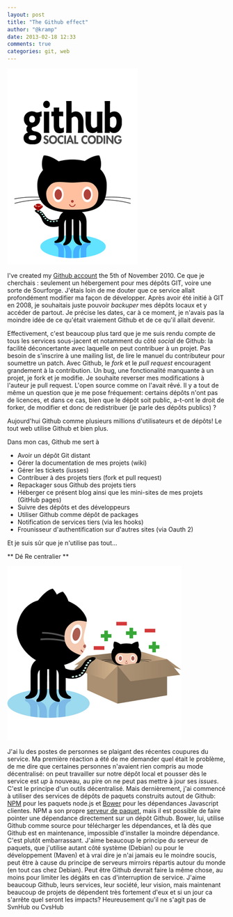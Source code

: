 ```yaml
---
layout: post
title: "The Github effect"
author: "@kramp"
date: 2013-02-18 12:33
comments: true
categories: git, web
---
```


![Github logo](../img/posts/images/github.png "Github")

I've created my [Github account](https://github.com/krampstudio) the 5th of November 2010. Ce que je cherchais : seulement un hébergement pour mes dépôts GIT, voire une sorte de Sourforge. J'étais loin de me douter que ce service allait profondément modifier ma façon de développer. Après avoir été initié à GIT en 2008, je souhaitais juste pouvoir _backuper_ mes dépôts locaux et y accéder de partout. Je précise les dates, car à ce moment, je n'avais pas la moindre idée de ce qu'était vraiement Github et de ce qu'il allait devenir.

<!-- more -->

Effectivement, c'est beaucoup plus tard que je me suis rendu compte de tous les services sous-jacent et notamment du côté _social_ de Github: la facilité déconcertante avec laquelle on peut contribuer à un projet. Pas besoin de s'inscrire à une mailing list, de lire le manuel du contributeur pour soumettre un patch. Avec Github, le _fork_ et le _pull request_  encouragent grandement à la contribution. Un bug, une fonctionalité manquante à un projet, je fork et je modifie. Je souhaite reverser mes modifications à l'auteur je pull request. L'open source comme on l'avait rêvé. Il y a tout de même un question que je me pose fréquement: certains dépôts n'ont pas de licences, et dans ce cas, bien que le dépôt soit public, a-t-ont le droit de forker, de modifier et donc de redistribuer (je parle des dépôts publics) ? 

Aujourd'hui Github comme plusieurs millions d'utilisateurs et de dépôts! Le tout web utilise Github et bien plus. 

Dans mon cas, Github me sert à

 * Avoir un dépôt Git distant
 * Gérer la documentation de mes projets (wiki)
 * Gérer les tickets (iusses)
 * Contribuer à des projets tiers (fork et pull request)
 * Repackager sous Github des projets tiers
 * Héberger ce présent blog ainsi que les mini-sites de mes projets (GitHub pages)
 * Suivre des dépôts et des développeurs
 * Utiliser Github comme dépôt de packages 
 * Notification de services tiers (via les hooks)
 * Frounisseur d'authentification sur d'autres sites (via Oauth 2)

Et je suis sûr que je n'utilise pas tout...

** Dé Re centralier **

![Octocat](../img/posts/images/setuptocat.png "Octocat")

J'ai lu des postes de personnes se plaigant des récentes coupures du service. Ma première réaction a été de me demander quel était le problème, de me dire que certaines personnes n'avaient rien compris au mode décentralisé: on peut travailler sur notre dépôt local et pousser dès le service est _up_ à nouveau, au pire on ne peut pas mettre à jour ses _issues_. C'est le principe d'un outils décentralisé. Mais dernièrement, j'ai commencé à utiliser des services de dépôts de paquets construits autout de Github: [NPM](http://npmjs.org) pour les paquets node.js et [Bower](http://twitter.github.com/bower) pour les dépendances Javascript clientes. NPM a son propre [serveur de paquet](http://registry.npmjs.org), mais il est possible de faire pointer une dépendance directement sur un dépôt Github. Bower, lui, utilise Github comme source pour télécharger les dépendances, et là dès que Github est en maintenance, impossible d'installer la moindre dépendance. C'est plutôt embarrassant. J'aime beaucoup le principe du serveur de paquets, que j'utilise autant côté système (Debian) ou pour le développement (Maven) et à vrai dire je n'ai jamais eu le moindre soucis, peut être à cause du principe de serveurs mirroirs répartis autour du monde (en tout cas chez Debian). Peut être Github devrait faire la même chose, au moins pour limiter les dégâts en cas d'interruption de service. J'aime beaucoup Github, leurs services, leur société, leur vision, mais maintenant beaucoup de projets de dépendent très fortement d'eux et si un jour ca s'arrête quel seront les impacts? Heureusement qu'il ne s'agit pas de SvnHub ou CvsHub  
